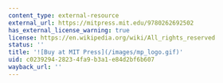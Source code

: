 ```yaml
---
content_type: external-resource
external_url: https://mitpress.mit.edu/9780262692502
has_external_license_warning: true
license: https://en.wikipedia.org/wiki/All_rights_reserved
status: ''
title: '![Buy at MIT Press](/images/mp_logo.gif)'
uid: c0239294-2823-4fa9-b3a1-e84d2bf6b607
wayback_url: ''
---
```

